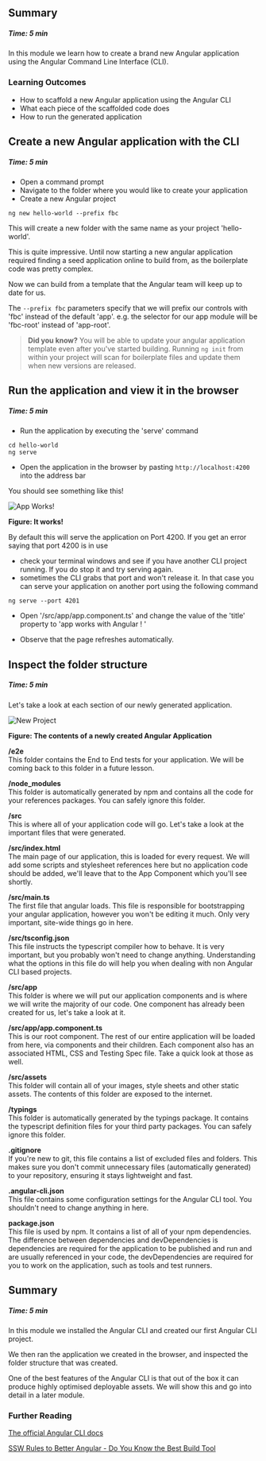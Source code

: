 ## Summary
##### Time: 5 min
In this module we learn how to create a brand new Angular application using the Angular Command Line Interface (CLI).

### Learning Outcomes
- How to scaffold a new Angular application using the Angular CLI 
- What each piece of the scaffolded code does
- How to run the generated application

## Create a new Angular application with the CLI
##### Time: 5 min

- Open a command prompt
- Navigate to the folder where you would like to create your application
- Create a new Angular project 
```
ng new hello-world --prefix fbc
```

This will create a new folder with the same name as your project 'hello-world'.   

This is quite impressive. Until now starting a new angular application required finding a seed application online to build from, as the boilerplate code was pretty complex. 

Now we can build from a template that the Angular team will keep up to date for us.

The `--prefix fbc` parameters specify that we will prefix our controls with 'fbc' instead of the default 'app'. e.g. the selector for our app module will be 'fbc-root' instead of 'app-root'.

> **Did you know?** You will be able to update your angular application template even after you've started building. Running `ng init` from within your project will scan for boilerplate files and update them when new versions are released. 


## Run the application and view it in the browser
##### Time: 5 min

- Run the application by executing the 'serve' command
```
cd hello-world
ng serve
```

- Open the application in the browser by pasting `http://localhost:4200` into the address bar

You should see something like this!

![App Works!](https://firebootcamp.ghost.io/content/images/2017/02/app-works-1.png)
  
**Figure: It works!**

By default this will serve the application on Port 4200.
If you get an error saying that port 4200 is in use
- check your terminal windows and see if you have another CLI project running. If you do stop it and try serving again.
- sometimes the CLI grabs that port and won't release it. In that case you can serve your application on another port using the following command

```
ng serve --port 4201
```

- Open '/src/app/app.component.ts' and change the value of the 'title' property to 'app works with Angular ! '

- Observe that the page refreshes automatically.

## Inspect the folder structure
##### Time: 5 min

Let's take a look at each section of our newly generated application.

![New Project](https://firebootcamp.ghost.io/content/images/2017/05/explorer-1.jpg)

**Figure: The contents of a newly created Angular Application**


**/e2e**  
This folder contains the End to End tests for your application. We will be coming back to this folder in a future lesson.

**/node_modules**  
This folder is automatically generated by npm and contains all the code for your references packages. You can safely ignore this folder.


**/src**  
This is where all of your application code will go. Let's take a look at the important files that were generated.

**/src/index.html**  
The main page of our application, this is loaded for every request. We will add some scripts and stylesheet references here but no application code should be added, we'll leave that to the App Component which you'll see shortly.

**/src/main.ts**  
The first file that angular loads. This file is responsible for bootstrapping your angular application, however you won't be editing it much. Only very important, site-wide things go in here.

**/src/tsconfig.json**  
This file instructs the typescript compiler how to behave. It is very important, but you probably won't need to change anything. Understanding what the options in this file do will help you when dealing with non Angular CLI based projects.

**/src/app**  
This folder is where we will put our application components and is where we will write the majority of our code. One component has already been created for us, let's take a look at it.

**/src/app/app.component.ts**  
This is our root component. The rest of our entire application will be loaded from here, via components and their children. Each component also has an associated HTML, CSS and Testing Spec file. Take a quick look at those as well.

**/src/assets**  
This folder will contain all of your images, style sheets and other static assets. The contents of this folder are exposed to the internet.

**/typings**  
This folder is automatically generated by the typings package. It contains the typescript definition files for your third party packages. You can safely ignore this folder.

**.gitignore**  
If you're new to git, this file contains a list of excluded files and folders. This makes sure you don't commit unnecessary files (automatically generated) to your repository, ensuring it stays lightweight and fast.

**.angular-cli.json**  
This file contains some configuration settings for the Angular CLI tool. You shouldn't need to change anything in here.

**package.json**  
This file is used by npm. It contains a list of all of your npm dependencies. The difference between dependencies and devDependencies is dependencies are required for the application to be published and run and are usually referenced in your code, the devDependencies are required for you to work on the application, such as tools and test runners.

## Summary
##### Time: 5 min
In this module we installed the Angular CLI and created our first Angular CLI project.

We then ran the application we created in the browser, and inspected the folder structure that was created.

One of the best features of the Angular CLI is that out of the box it can produce highly optimised deployable assets. We will show this and go into detail in a later module. 

### Further Reading
[The official Angular CLI docs](https://github.com/angular/angular-cli)

[SSW Rules to Better Angular - Do You Know the Best Build Tool](https://rules.ssw.com.au/the-best-build-tool)

 
